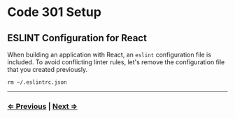# Code 301 Setup

## ESLINT Configuration for React

When building an application with React, an `eslint` configuration file is included.  To avoid conflicting linter rules, let's remove the configuration file that you created previously.

`rm ~/.eslintrc.json`

----

### [⇐ Previous](./3-code-challenges) | [Next ⇒](./verify)
